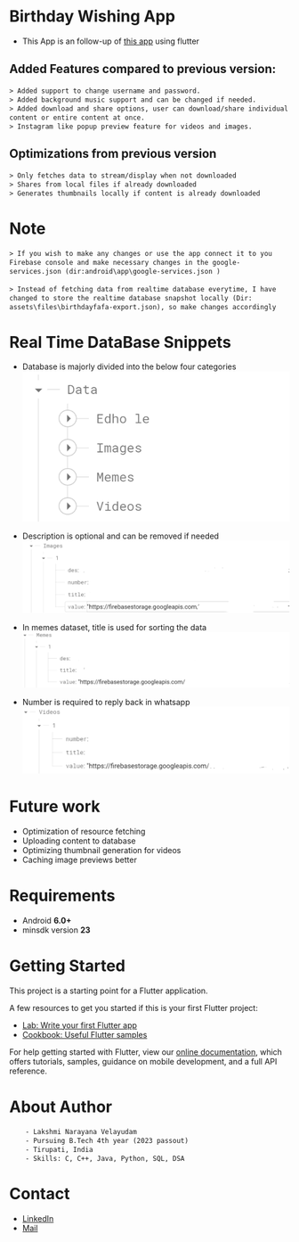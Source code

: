 # Birthday Wishing App

- This App is an follow-up of <a href="https://github.com/narayana1923/Birthday-Wishing-App" target="_blank">this app</a> using flutter

## Added Features compared to previous version:
    > Added support to change username and password.
    > Added background music support and can be changed if needed.
    > Added download and share options, user can download/share individual content or entire content at once.
    > Instagram like popup preview feature for videos and images.

## Optimizations from previous version
    > Only fetches data to stream/display when not downloaded
    > Shares from local files if already downloaded
    > Generates thumbnails locally if content is already downloaded

# **Note**

    > If you wish to make any changes or use the app connect it to you Firebase console and make necessary changes in the google-services.json (dir:android\app\google-services.json )
    
    > Instead of fetching data from realtime database everytime, I have changed to store the realtime database snapshot locally (Dir: assets\files\birthdayfafa-export.json), so make changes accordingly

# Real Time DataBase Snippets

- Database is majorly divided into the below four categories
  ![Dataset](https://github.com/narayana1923/images/blob/master/realtime%20DB.png?raw=true)

- Description is optional and can be removed if needed
  ![Images Dataset](https://github.com/narayana1923/images/blob/master/images.png?raw=true)

- In memes dataset, title is used for sorting the data
  ![Memes Dataset](https://github.com/narayana1923/images/blob/master/memes.png?raw=true)
  
- Number is required to reply back in whatsapp
  ![Videos Dataset](https://github.com/narayana1923/images/blob/master/videos.png?raw=true)

# Future work

- Optimization of resource fetching
- Uploading content to database
- Optimizing thumbnail generation for videos
- Caching image previews better

# Requirements

- Android **6.0+**
- minsdk version **23**



# Getting Started

This project is a starting point for a Flutter application.

A few resources to get you started if this is your first Flutter project:

- [Lab: Write your first Flutter app](https://flutter.dev/docs/get-started/codelab)
- [Cookbook: Useful Flutter samples](https://flutter.dev/docs/cookbook)

For help getting started with Flutter, view our
[online documentation](https://flutter.dev/docs), which offers tutorials,
samples, guidance on mobile development, and a full API reference.

# About Author

        - Lakshmi Narayana Velayudam
        - Pursuing B.Tech 4th year (2023 passout)
        - Tirupati, India
        - Skills: C, C++, Java, Python, SQL, DSA        

# Contact

- <a href="https://www.linkedin.com/in/lakshmi-narayana-velayudam/">LinkedIn</a>
- <a href="mailto: lcchinnu@gmail.com">Mail</a>


